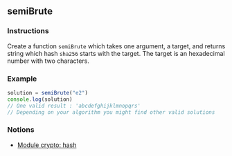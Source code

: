 ## semiBrute

### Instructions

Create a function `semiBrute` which takes one argument, a target, and returns string which hash `sha256` starts with the target. The target is an hexadecimal number with two characters.

### Example

```js
solution = semiBrute("e2")
console.log(solution)
// One valid result : 'abcdefghijklmnopqrs'
// Depending on your algorithm you might find other valid solutions
```

### Notions

- [Module crypto: hash](https://nodejs.org/docs/latest-v14.x/api/crypto.html#crypto_class_hash)
